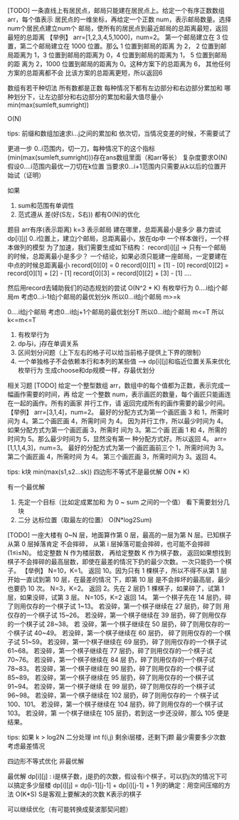 [TODO]
一条直线上有居民点，邮局只能建在居民点上。给定一个有序正数数组arr，每个值表示 居民点的一维坐标，再给定一个正数 num，表示邮局数量。选择num个居民点建立num个 邮局，使所有的居民点到最近邮局的总距离最短，返回最短的总距离
【举例】
arr=[1,2,3,4,5,1000]，num=2。
第一个邮局建立在 3 位置，第二个邮局建立在 1000 位置。那么 1 位置到邮局的距离 为 2， 2 位置到邮局距离为 1，3 位置到邮局的距离为 0，4 位置到邮局的距离为 1， 5 位置到邮局的距 离为 2，1000 位置到邮局的距离为 0。这种方案下的总距离为 6， 其他任何方案的总距离都不会 比该方案的总距离更短，所以返回6



数组有若干种切法
所有数都是正数
每种情况下都有左边部分和右边部分累加和
哪种划分下，让左边部分和右边部分的累加和最大值尽量小
min(max(sumleft,sumright))

O(N)

tips:
前缀和数组加速求i...j之间的累加和
依次切，当情况变差的时候，不需要试了

更进一步
0..i范围内，切一刀，每种情况下的这个指标(min(max(sumleft,sumright)))存在ans数组里面（和arr等长）
复杂度要求O(N)
假设0....i范围内最优一刀切在k位置
当要求0...i+1范围内只需要从k以后的位置开始试（证明）

如果
1. sum和范围有单调性
2. 范式遵从 差(好(S左，S右))
都有O(N)的优化

题目
arr有序(表示距离)
k=3 表示邮局
建在哪里，总距离最小是多少
暴力尝试 dp[i][j]
0..i位置上，建立j个邮局，总距离最小，放在dp中
一个样本做行，一个样本做列的模型
为了加速，我们需要生成如下结构：
record[i][j] -> 只有一个邮局的时候，总距离最小是多少？ 一个结论，如果必须只能建一座邮局，一定要建在中点的时候总距离最小
record[0][0] = 0
record[0][1] = [1] - [0]
record[0][2] = record[0][1] + [2] - [1]
record[0][3] = record[0][2] + [3] - [1]
....
 
然后用record去辅助我们的动态规划的尝试
O(N^2 * K) 有枚举行为 
0....i给j个邮局m
考虑0...i-1给j个邮局的最优划分k
所以0...i给j个邮局 m>=k


0....i给j个邮局
考虑0...i给j+1个邮局的最优划分T
所以0...i给j个邮局 m<=T
所以    k<=m<=T 

1. 有枚举行为
2. dp与i，j存在单调关系
3. 区间划分问题（上下左右的格子可以给当前格子提供上下界的限制）
4. 一个单独格子不会依赖本行和本列的某些值 
--> dp[i][j]和临近位置关系来优化枚举行为
   生成choose和dp规模一样，存最优划分
   
相关习题
[TODO]
给定一个整型数组 arr，数组中的每个值都为正数，表示完成一幅画作需要的时间，再 给定 一个整数 num，表示画匠的数量，每个画匠只能画连在一起的画作。所有的画家 并行工作，请 返回完成所有的画作需要的最少时间。
【举例】
arr=[3,1,4]，num=2。
最好的分配方式为第一个画匠画 3 和 1，所需时间为 4。第二个画匠画 4，所需时间 为 4。 因为并行工作，所以最少时间为 4。如果分配方式为第一个画匠画 3，所需时 间为 3。第二个画 匠画 1 和 4，所需的时间为 5。那么最少时间为 5，显然没有第一 种分配方式好。所以返回 4。
arr=[1,1,1,4,3]，num=3。
最好的分配方式为第一个画匠画前三个 1，所需时间为 3。第二个画匠画 4，所需时间 为 4。 第三个画匠画 3，所需时间为 3。返回 4。

tips:
k块
min(max(s1,s2...sk))
四边形不等式不是最优解
O(N * K)

有一个最优解
1. 先定一个目标（比如定成累加和 为 0 ~ sum 之间的一个值） 看下需要划分几块
2. 二分 达标位置（取最左的位置）
O(N*log2Sum)
   

[TODO]
一座大楼有 0~N 层，地面算作第 0 层，最高的一层为第 N 层。已知棋子从第 0 层掉落肯定 不会摔碎，
从第 i 层掉落可能会摔碎，也可能不会摔碎(1≤i≤N)。
给定整数 N 作为楼层数， 再给定整数 K 作为棋子数，
返回如果想找到棋子不会摔碎的最高层数，即使在最差的情况下扔的最少次数。一次只能扔一个棋子。
【举例】
N=10，K=1。
返回 10。因为只有 1 棵棋子，所以不得不从第 1 层开始一直试到第 10 层，在最差的情况 下，即第 10 层 是不会摔坏的最高层，最少也要扔 10 次。
N=3，K=2。
返回 2。先在 2 层扔 1 棵棋子，如果碎了，试第 1 层，如果没碎，试第 3 层。 N=105，K=2
返回 14。
第一个棋子先在 14 层扔，碎了则用仅存的一个棋子试 1~13。 若没碎，第一个棋子继续在 27 层扔，碎了则 用仅存的一个棋子试 15~26。 若没碎，第一个棋子继续在 39 层扔，碎了则用仅存的一个棋子试 28~38。 若 没碎，第一个棋子继续在 50 层扔，碎了则用仅存的一个棋子试 40~49。 若没碎，第一个棋子继续在 60 层扔， 碎了则用仅存的一个棋子试 51~59。 若没碎，第一个棋子继续在 69 层扔，碎了则用仅存的一个棋子试 61~68。 若没碎，第一个棋子继续在 77 层扔，碎了则用仅存的一个棋子试 70~76。 若没碎，第一个棋子继续在 84 层 扔，碎了则用仅存的一个棋子试 78~83。 若没碎，第一个棋子继续在 90 层扔，碎了则用仅存的一个棋子试 85~89。 若没碎，第一个棋子继续在 95 层扔，碎了则用仅存的一个棋子试 91~94。 若没碎，第一个棋子继续 在 99 层扔，碎了则用仅存的一个棋子试 96~98。 若没碎，第一个棋子继续在 102 层扔，碎了则用仅存的一 个棋子试 100、101。 若没碎，第一个棋子继续在 104 层扔，碎了则用仅存的一个棋子试 103。 若没碎，第 一个棋子继续在 105 层扔，若到这一步还没碎，那么 105 便是结果。

tips:
如果 k > log2N 二分处理
int f(i,j) 剩余i层楼，还剩下j颗 最少需要多少次数
考虑最差情况

四边形不等式优化 非最优解

最优解
dp[i][j] : i是棋子数，j是扔的次数，假设有i个棋子，可以扔j次的情况下可以搞定多少层楼
dp[i][j] = dp[i-1][j-1] + dp[i][j-1] + 1
列的确定：用空间压缩的方法
O(K*S) S是客观上要解决的次数 K表示的棋子

可以继续优化（有可能转换成斐波那契问题）
